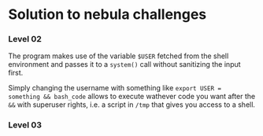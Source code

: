 # Solution to nebula challenges

### Level 02

The program makes use of the variable `$USER` fetched from the shell environment and passes it to a `system()` call without sanitizing the input first. 

Simply changing the username with something like `export USER = something && bash_code` allows to execute wathever code you want after the `&&` with superuser rights, i.e. a script in `/tmp` that gives you access to a shell.

### Level 03